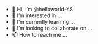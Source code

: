 - 👋 Hi, I’m @helloworld-YS
- 👀 I’m interested in ...
- 🌱 I’m currently learning ...
- 💞️ I’m looking to collaborate on ...
- 📫 How to reach me ...

<!---
helloworld-YS/helloworld-YS is a ✨ special ✨ repository because its `README.md` (this file) appears on your GitHub profile.
You can click the Preview link to take a look at your changes.
--->
